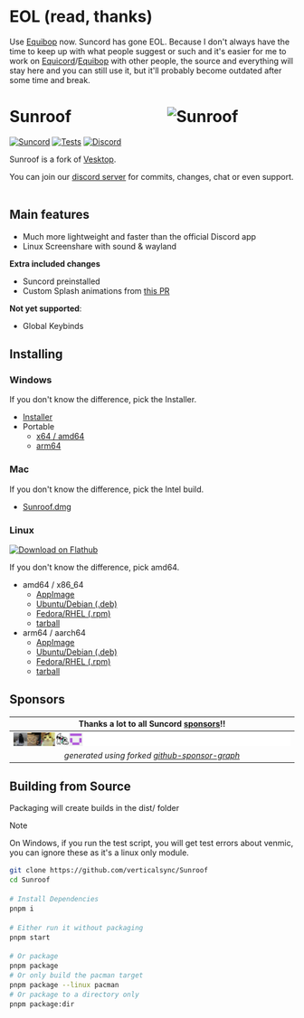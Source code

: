 # EOL (read, thanks)
Use [Equibop](https://github.com/Equicord/equibop) now.
Suncord has gone EOL. Because I don't always have the time to keep up with what people suggest or such and it's easier for me to work on [Equicord](https://github.com/Equicord/Equicord)/[Equibop](https://github.com/Equicord/Equibop) with other people, the source and everything will stay here and you can still use it, but it'll probably become outdated after some time and break.

# Sunroof [<img src="./static/icon.png" width="225" align="right" alt="Sunroof">](https://github.com/verticalsync/Sunroof)

[![Suncord](https://img.shields.io/badge/Suncord-yellow?style=flat)](https://github.com/verticalsync/Suncord)
[![Tests](https://github.com/verticalsync/Sunroof/actions/workflows/test.yml/badge.svg?branch=main)](https://github.com/verticalsync/Sunroof/actions/workflows/test.yml)
[![Discord](https://img.shields.io/discord/1207691698386501634.svg?color=768AD4&label=Discord&logo=discord&logoColor=white)](https://discord.gg/VasF3Ma4Ab)

Sunroof is a fork of [Vesktop](https://github.com/Vencord/Vesktop).

You can join our [discord server](https://discord.gg/VasF3Ma4Ab) for commits, changes, chat or even support.<br></br>

## Main features

-   Much more lightweight and faster than the official Discord app
-   Linux Screenshare with sound & wayland

**Extra included changes**

-   Suncord preinstalled
-   Custom Splash animations from [this PR](https://github.com/Vencord/Vesktop/pull/355)

**Not yet supported**:

-   Global Keybinds

## Installing

### Windows

If you don't know the difference, pick the Installer.

-   [Installer](https://github.com/verticalsync/Sunroof/releases/latest/download/Sunroof-Setup-1.6.1.exe)
-   Portable
    -   [x64 / amd64](https://github.com/verticalsync/Sunroof/releases/latest/download/Sunroof-1.6.1-win.zip)
    -   [arm64](https://github.com/verticalsync/Sunroof/releases/download/v1.6.1/Sunroof-1.6.1-arm64-win.zip)

### Mac

If you don't know the difference, pick the Intel build.

-   [Sunroof.dmg](https://github.com/verticalsync/Sunroof/releases/download/v1.6.1/Sunroof-1.6.1-universal.dmg)

### Linux

[![Download on Flathub](https://flathub.org/api/badge?svg)](https://flathub.org/apps/io.github.verticalsync.sunroof)

If you don't know the difference, pick amd64.

-   amd64 / x86_64
    -   [AppImage](https://github.com/verticalsync/Sunroof/releases/latest/download/Sunroof-1.6.1.AppImage)
    -   [Ubuntu/Debian (.deb)](https://github.com/verticalsync/Sunroof/releases/latest/download/sunroof_1.6.1_amd64.deb)
    -   [Fedora/RHEL (.rpm)](https://github.com/verticalsync/Sunroof/releases/latest/download/sunroof-1.6.1.x86_64.rpm)
    -   [tarball](https://github.com/verticalsync/Sunroof/releases/latest/download/sunroof-1.6.1.tar.gz)
-   arm64 / aarch64
    -   [AppImage](https://github.com/verticalsync/Sunroof/releases/latest/download/Sunroof-1.6.1-arm64.AppImage)
    -   [Ubuntu/Debian (.deb)](https://github.com/verticalsync/Sunroof/releases/latest/download/sunroof_1.6.1_arm64.deb)
    -   [Fedora/RHEL (.rpm)](https://github.com/verticalsync/Sunroof/releases/latest/download/sunroof-1.6.1.aarch64.rpm)
    -   [tarball](https://github.com/verticalsync/Sunroof/releases/latest/download/sunroof-1.6.1-arm64.tar.gz)

## Sponsors

|                       **Thanks a lot to all Suncord [sponsors](https://github.com/sponsors/verticalsync)!!**                        |
| :---------------------------------------------------------------------------------------------------------------------------------: |
| [![](https://raw.githubusercontent.com/verticalsync/github-sponsor-graph/main/graph.png)](https://github.com/sponsors/verticalsync) |
|                _generated using forked [github-sponsor-graph](https://github.com/verticalsync/github-sponsor-graph)_                |

## Building from Source

Packaging will create builds in the dist/ folder

> [!NOTE]
> On Windows, if you run the test script, you will get test errors about venmic, you can ignore these as it's a linux only module.

```sh
git clone https://github.com/verticalsync/Sunroof
cd Sunroof

# Install Dependencies
pnpm i

# Either run it without packaging
pnpm start

# Or package
pnpm package
# Or only build the pacman target
pnpm package --linux pacman
# Or package to a directory only
pnpm package:dir
```
